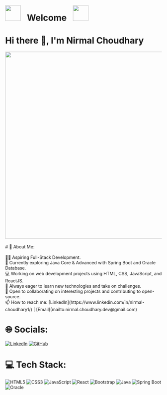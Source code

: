 # <img src="https://user-images.githubusercontent.com/74038190/213844263-a8897a51-32f4-4b3b-b5c2-e1528b89f6f3.png" width="50px" /> &nbsp; Welcome  &nbsp; <img src="https://user-images.githubusercontent.com/74038190/213844263-a8897a51-32f4-4b3b-b5c2-e1528b89f6f3.png" width="50px" />

# Hi there 👋, I'm Nirmal Choudhary 
<img src="https://github.com/Anmol-Baranwal/Cool-GIFs-For-GitHub/assets/74038190/80728820-e06b-4f96-9c9e-9df46f0cc0a5" width="600">
<br><br>
# 💫 About Me:<br><br>
👨‍💻 Aspiring Full-Stack Development.<br>🌱 Currently exploring Java Core & Advanced with Spring Boot and Oracle Database.<br>💻 Working on web development projects using HTML, CSS, JavaScript, and ReactJS.<br>🚀 Always eager to learn new technologies and take on challenges.<br>🤝 Open to collaborating on interesting projects and contributing to open-source.<br>📫 How to reach me: [LinkedIn](https://www.linkedin.com/in/nirmal-choudhary1/) | [Email](mailto:nirmal.choudhary.dev@gmail.com)

# 🌐 Socials:
[![LinkedIn](https://img.shields.io/badge/LinkedIn-blue?style=flat&logo=linkedin)](https://www.linkedin.com/in/https://www.linkedin.com/in/nirmal-choudhary1/) [![GitHub](https://img.shields.io/badge/GitHub-grey?style=flat&logo=github)](https://github.com/codebynir)

# 💻 Tech Stack:
![HTML5](https://img.shields.io/badge/html5-%23E34F26.svg?style=flat&logo=html5&logoColor=white) ![CSS3](https://img.shields.io/badge/css3-%231572B6.svg?style=flat&logo=css3&logoColor=white) ![JavaScript](https://img.shields.io/badge/javascript-%23323330.svg?style=flat&logo=javascript&logoColor=%23F7DF1E) ![React](https://img.shields.io/badge/react-%2320232a.svg?style=flat&logo=react&logoColor=%2361DAFB) ![Bootstrap](https://img.shields.io/badge/bootstrap-%23563D7C.svg?style=flat&logo=bootstrap&logoColor=white) ![Java](https://img.shields.io/badge/java-%23ED8B00.svg?style=flat&logo=java&logoColor=white) ![Spring Boot](https://img.shields.io/badge/springboot-%236DB33F.svg?style=flat&logo=spring&logoColor=white) ![Oracle](https://img.shields.io/badge/oracle-%23F00000.svg?style=flat&logo=oracle&logoColor=white)


